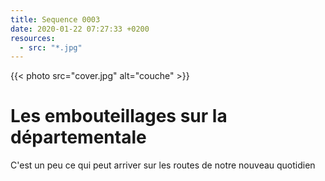 ```yaml
---
title: Sequence 0003
date: 2020-01-22 07:27:33 +0200
resources:
  - src: "*.jpg"
---
```

{{< photo src="cover.jpg" alt="couche" >}}

# Les embouteillages sur la départementale

C'est un peu ce qui peut arriver sur les routes de notre nouveau quotidien

